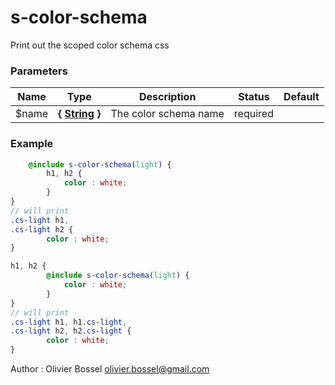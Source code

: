# s-color-schema

Print out the scoped color schema css



### Parameters
Name  |  Type  |  Description  |  Status  |  Default
------------  |  ------------  |  ------------  |  ------------  |  ------------
$name  |  **{ [String](http://www.sass-lang.com/documentation/file.SASS_REFERENCE.html#sass-script-strings) }**  |  The color schema name  |  required  |

### Example
```scss
	@include s-color-schema(light) {
		h1, h2 {
			color : white;
		}
}
// will print
.cs-light h1,
.cs-light h2 {
		color : white;
}

h1, h2 {
		@include s-color-schema(light) {
			color : white;
		}
}
// will print
.cs-light h1, h1.cs-light,
.cs-light h2, h2.cs-light {
		color : white;
}
```
Author : Olivier Bossel [olivier.bossel@gmail.com](mailto:olivier.bossel@gmail.com)